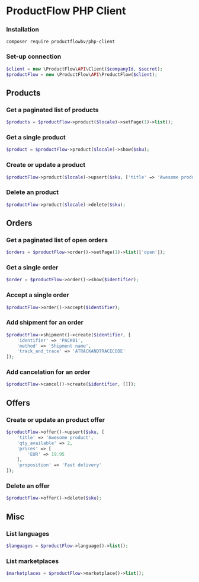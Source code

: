 ProductFlow PHP Client
==========

### Installation
```
composer require productflowbv/php-client
```

### Set-up connection
```php
$client = new \ProductFlow\API\Client($companyId, $secret);
$productFlow = new \ProductFlow\API\ProductFlow($client);
```

## Products
### Get a paginated list of products
```php
$products = $productFlow->product($locale)->setPage(1)->list();
```

### Get a single product
```php
$product = $productFlow->product($locale)->show($sku);
```

### Create or update a product
```php
$productFlow->product($locale)->upsert($sku, ['title' => 'Awesome product']);
```

### Delete an product
```php
$productFlow->product($locale)->delete($sku);
```

## Orders
### Get a paginated list of open orders
```php
$orders = $productFlow->order()->setPage(1)->list(['open']);
```

### Get a single order
```php
$order = $productFlow->order()->show($identifier);
```

### Accept a single order
```php
$productFlow->order()->accept($identifier);
```

### Add shipment for an order
```php
$productFlow->shipment()->create($identifier, [
    'identifier' => 'PACK01',
    'method' => 'Shipment name',
    'track_and_trace' => 'ATRACKANDTRACECODE'
]);
```

### Add cancelation for an order
```php
$productFlow->cancel()->create($identifier, []]);
```

## Offers
### Create or update an product offer
```php
$productFlow->offer()->upsert($sku, [
    'title' => 'Awesome product',
    'qty_available' => 2,
    'prices' => [
        'EUR' => 19.95        
    ],
    'proposition' => 'Fast delivery'
]);
```

### Delete an offer
```php
$productFlow->offer()->delete($sku);
```

## Misc
### List languages
```php
$languages = $productFlow->language()->list();
```
### List marketplaces
```php
$marketplaces = $productFlow->marketplace()->list();
```